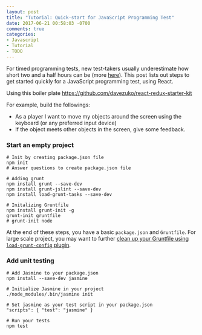 ```yaml
---
layout: post
title: "Tutorial: Quick-start for JavaScript Programming Test"
date: 2017-06-21 00:58:03 -0700
comments: true
categories: 
- Javascript
- Tutorial
- TODO
---
```


For timed programming tests, new test-takers usually underestimate how short two and a half hours can be (more [here](https://tdongsi.github.io/java/blog/2016/08/29/tutorial-timed-programming-test/)). 
This post lists out steps to get started quickly for a JavaScript programming test, using React.

<!--more-->

Using this boiler plate https://github.com/davezuko/react-redux-starter-kit

For example, build the followings:

* As a player I want to move my objects around the screen using the keyboard (or any preferred input device)
* If the object meets other objects in the screen, give some feedback.

### Start an empty project

``` plain Starting a Node project
# Init by creating package.json file
npm init
# Answer questions to create package.json file

# Adding grunt
npm install grunt --save-dev
npm install grunt-jslint --save-dev
npm install load-grunt-tasks --save-dev

# Initalizing Gruntfile
npm install grunt-init -g
grunt-init gruntfile
# grunt-init node
```

At the end of these steps, you have a basic `package.json` and `Gruntfile`.
For large scale project, you may want to further [clean up your Gruntfile using `load-grunt-config` plugin](http://tdongsi.github.io/blog/2017/09/15/keep-gruntfile-clean-with-load-grunt-config/).

### Add unit testing

``` plain Unit testing with Jasmine
# Add Jasmine to your package.json
npm install --save-dev jasmine

# Initialize Jasmine in your project
./node_modules/.bin/jasmine init

# Set jasmine as your test script in your package.json
"scripts": { "test": "jasmine" }

# Run your tests
npm test
```

